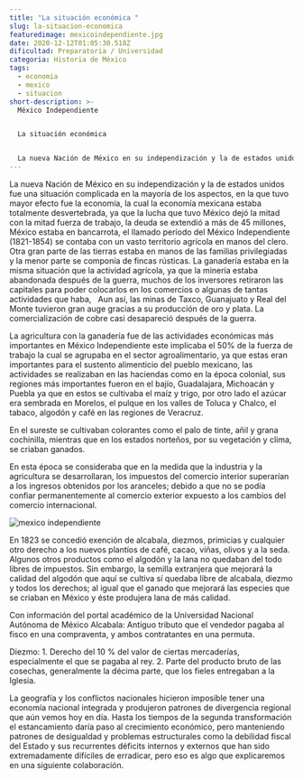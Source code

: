 ```yaml
---
title: "La situación económica "
slug: la-situacion-economica
featuredimage: mexicoindependiente.jpg
date: 2020-12-12T01:05:30.518Z
dificultad: Preparatoria / Universidad
categoria: Historia de México
tags:
  - economia
  - mexico
  - situacion
short-description: >-
  México Independiente 


  La situación económica 


  La nueva Nación de México en su independización y la de estados unidos fue una situación complicada
---
```

La nueva Nación de México en su independización y la de estados unidos fue una situación complicada en la mayoría de los aspectos, en la que tuvo mayor efecto fue la economía, la cual la economía mexicana estaba totalmente desvertebrada, ya que la lucha que tuvo México dejó la mitad con la mitad fuerza de trabajo, la deuda se extendió a más de 45 millones, México estaba en bancarrota, el llamado período del México Independiente (1821-1854) se contaba con un vasto territorio agrícola en manos del clero. Otra gran parte de las tierras estaba en manos de las familias privilegiadas y la menor parte se componía de fincas rústicas. La ganadería estaba en la misma situación que la actividad agrícola, ya que la minería estaba abandonada después de la guerra, muchos de los inversores retiraron las capitales para poder colocarlos en los comercios o algunas de tantas actividades que haba,   Aun así, las minas de Taxco, Guanajuato y Real del Monte tuvieron gran auge gracias a su producción de oro y plata. La comercialización de cobre casi desapareció después de la guerra.

La agricultura con la ganadería fue de las actividades económicas más importantes en México Independiente este implicaba el 50% de la fuerza de trabajo la cual se agrupaba en el sector agroalimentario, ya que estas eran importantes para el sustento alimenticio del pueblo mexicano, las actividades se realizaban en las haciendas como en la época colonial, sus regiones más importantes fueron en el bajío, Guadalajara, Michoacán y Puebla ya que en estos se cultivaba el maíz y trigo, por otro lado el azúcar era sembrada en Morelos, el pulque en los valles de Toluca y Chalco, el tabaco, algodón y café en las regiones de Veracruz.

En el sureste se cultivaban colorantes como el palo de tinte, añil y grana cochinilla, mientras que en los estados norteños, por su vegetación y clima, se criaban ganados.

En esta época se consideraba que en la medida que la industria y la agricultura se desarrollaran, los impuestos del comercio interior superarían a los ingresos obtenidos por los aranceles; debido a que no se podía confiar permanentemente al comercio exterior expuesto a los cambios del comercio internacional.

![mexico independiente ](/assets/mexicoinde.jpg "mexico independiente ")

En 1823 se concedió exención de alcabala, diezmos, primicias y cualquier otro derecho a los nuevos plantíos de café, cacao, viñas, olivos y a la seda. Algunos otros productos como el algodón y la lana no quedaban del todo libres de impuestos. Sin embargo, la semilla extranjera que mejorará la calidad del algodón que aquí se cultiva sí quedaba libre de alcabala, diezmo y todos los derechos; al igual que el ganado que mejorará las especies que se criaban en México y éste produjera lana de más calidad.



Con información del portal académico de la Universidad Nacional Autónoma de México Alcabala: Antiguo tributo que el vendedor pagaba al fisco en una compraventa, y ambos contratantes en una permuta.

Diezmo: 1. Derecho del 10 % del valor de ciertas mercaderías, especialmente el que se pagaba al rey. 2. Parte del producto bruto de las cosechas, generalmente la décima parte, que los fieles entregaban a la Iglesia.

La geografía y los conflictos nacionales hicieron imposible tener una economía nacional integrada y produjeron patrones de divergencia regional que aún vemos hoy en día. Hasta los tiempos de la segunda transformación el estancamiento daría paso al crecimiento económico, pero manteniendo patrones de desigualdad y problemas estructurales como la debilidad fiscal del Estado y sus recurrentes déficits internos y externos que han sido extremadamente difíciles de erradicar, pero eso es algo que explicaremos en una siguiente colaboración.